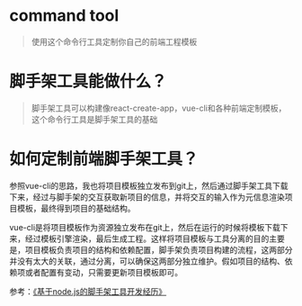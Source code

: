 # command tool

> 使用这个命令行工具定制你自己的前端工程模板

# 脚手架工具能做什么？

> 脚手架工具可以构建像react-create-app，vue-cli和各种前端定制模板，这个命令行工具是脚手架工具的基础

# 如何定制前端脚手架工具？

参照vue-cli的思路，我也将项目模板独立发布到git上，然后通过脚手架工具下载下来，经过与脚手架的交互获取新项目的信息，并将交互的输入作为元信息渲染项目模板，最终得到项目的基础结构。

vue-cli是将项目模板作为资源独立发布在git上，然后在运行的时候将模板下载下来，经过模板引擎渲染，最后生成工程。这样将项目模板与工具分离的目的主要是，项目模板负责项目的结构和依赖配置，脚手架负责项目构建的流程，这两部分并没有太大的关联，通过分离，可以确保这两部分独立维护。假如项目的结构、依赖项或者配置有变动，只需要更新项目模板即可。

参考：[《基于node.js的脚手架工具开发经历》](https://juejin.im/post/5a31d210f265da431a43330e)
